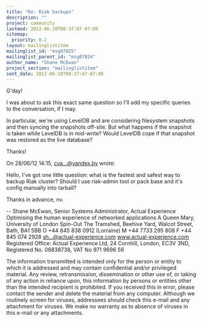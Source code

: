 ```yaml
---
title: "Re: Riak backups"
description: ""
project: community
lastmod: 2012-06-28T08:37:07-07:00
sitemap:
  priority: 0.2
layout: mailinglistitem
mailinglist_id: "msg07825"
mailinglist_parent_id: "msg07824"
author_name: "Shane McEwan"
project_section: "mailinglistitem"
sent_date: 2012-06-28T08:37:07-07:00
---
```


G'day!

I was about to ask this exact same question so I'll add my specific 
queries to the conversation, if I may.


In particular, we're using LevelDB and are considering filesystem 
snapshots and then syncing the snapshots off-site. But what happens if 
the snapshot is taken while LevelDB is in mid-write? Would LevelDB cope 
if that snapshot was restored as the live database?


Thanks!

On 28/06/12 14:15, cva...@yandex.by wrote:

Hello,
I've got one little question: what is the fastest and safest way to backup Riak 
cluster? Should I use riak-admin tool or pack base and it's config manually 
into tarball?

Thanks in advance,
nv.


--
Shane McEwan, Senior Systems Administrator, Actual Experience
Optimising the human experience of networked applications
A Queen Mary, University of London Spin-Out
The Tramshed, Beehive Yard, Walcot Street, Bath, BA1 5BB
O +44 845 838 0912 (Lorraine)
M +44 7733 295 808
F +44 845 074 2928
sh...@actual-experience.com
www.actual-experience.com
Registered Office: Actual Experience Ltd, 24 Cornhill, London, EC3V 3ND,
Registered No. 06838738, VAT No 971 9696 56

The information transmitted is intended only for the person or entity to 
which it is addressed and may contain confidential and/or privileged 
material. Any review, retransmission, dissemination or other use of, or 
taking of any action in reliance upon, this information by persons or 
entities other than the intended recipient is prohibited. If you 
received this in error, please contact the sender and delete the 
material from any computer. Although we routinely screen for viruses, 
addressees should check this e-mail and any attachment for viruses. We 
make no warranty as to absence of viruses in this e-mail or any attachments.

